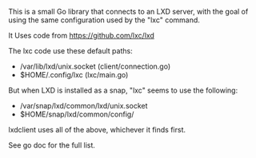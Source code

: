 This is a small Go library that connects to an LXD server,
with the goal of using the same configuration used by the "lxc" command.

It Uses code from https://github.com/lxc/lxd

The lxc code use these default paths:
- /var/lib/lxd/unix.socket (client/connection.go)
- $HOME/.config/lxc (lxc/main.go)

But when LXD is installed as a snap, "lxc" seems to use the following:

- /var/snap/lxd/common/lxd/unix.socket 
- $HOME/snap/lxd/common/config/


lxdclient uses all of the above, whichever it finds first.

See go doc for the full list.